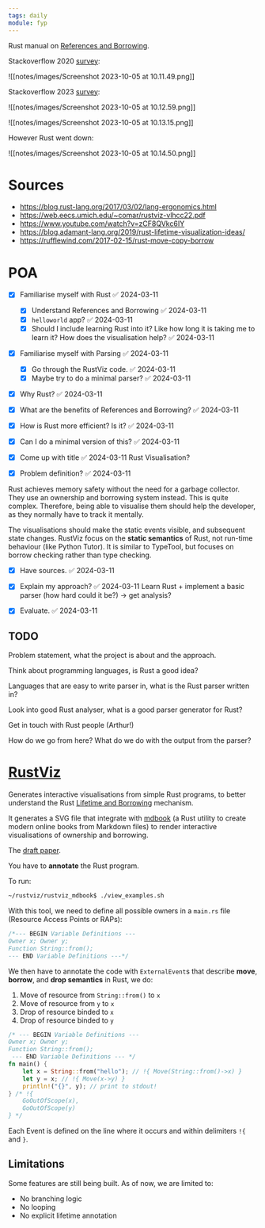 ```yaml
---
tags: daily
module: fyp
---
```

Rust manual on [References and Borrowing](https://doc.rust-lang.org/book/ch04-02-references-and-borrowing.html).

Stackoverflow 2020 [survey](https://insights.stackoverflow.com/survey/2020#technology-most-loved-dreaded-and-wanted-languages-loved):

![[notes/images/Screenshot 2023-10-05 at 10.11.49.png]]

Stackoverflow 2023 [survey](https://survey.stackoverflow.co/2023/#overview):

![[notes/images/Screenshot 2023-10-05 at 10.12.59.png]]

![[notes/images/Screenshot 2023-10-05 at 10.13.15.png]]

However Rust went down:

![[notes/images/Screenshot 2023-10-05 at 10.14.50.png]]
# Sources
- https://blog.rust-lang.org/2017/03/02/lang-ergonomics.html
- https://web.eecs.umich.edu/~comar/rustviz-vlhcc22.pdf
- https://www.youtube.com/watch?v=zCF8QVkc6IY
- https://blog.adamant-lang.org/2019/rust-lifetime-visualization-ideas/
- https://rufflewind.com/2017-02-15/rust-move-copy-borrow
# POA
- [x] Familiarise myself with Rust ✅ 2024-03-11
    - [x] Understand References and Borrowing ✅ 2024-03-11
    - [x] `helloworld` app? ✅ 2024-03-11
    - [x] Should I include learning Rust into it? Like how long it is taking me to learn it? How does the visualisation help? ✅ 2024-03-11
- [x] Familiarise myself with Parsing ✅ 2024-03-11
    - [x] Go through the RustViz code. ✅ 2024-03-11
    - [x] Maybe try to do a minimal parser? ✅ 2024-03-11
- [x] Why Rust? ✅ 2024-03-11
- [x] What are the benefits of References and Borrowing? ✅ 2024-03-11
- [x] How is Rust more efficient? Is it? ✅ 2024-03-11
- [x] Can I do a minimal version of this? ✅ 2024-03-11

- [x] Come up with title ✅ 2024-03-11
Rust Visualisation?

- [x] Problem definition? ✅ 2024-03-11

Rust achieves memory safety without the need for a garbage collector. They use an ownership and borrowing system instead. This is quite complex. Therefore, being able to visualise them should help the developer, as they normally have to track it mentally. 

The visualisations should make the static events visible, and subsequent state changes. RustViz focus on the **static semantics** of Rust, not run-time behaviour (like Python Tutor). It is similar to TypeTool, but focuses on borrow checking rather than type checking.

- [x] Have sources. ✅ 2024-03-11
- [x] Explain my approach? ✅ 2024-03-11
Learn Rust + implement a basic parser (how hard could it be?) -> get analysis?

- [x] Evaluate. ✅ 2024-03-11

## TODO
Problem statement, what the project is about and the approach.

Think about programming languages, is Rust a good idea?

Languages that are easy to write parser in, what is the Rust parser written in?

Look into good Rust analyser, what is a good parser generator for Rust? 

Get in touch with Rust people (Arthur!)

How do we go from here? What do we do with the output from the parser?
# [RustViz](https://github.com/rustviz/rustviz)
Generates interactive visualisations from simple Rust programs, to better understand the Rust [Lifetime and Borrowing](https://doc.rust-lang.org/book/ch04-02-references-and-borrowing.html) mechanism.

It generates a SVG file that integrate with [mdbook](https://github.com/rust-lang/mdBook) (a Rust utility to create modern online books from Markdown files) to render interactive visualisations of ownership and borrowing.

The [draft paper](https://web.eecs.umich.edu/~comar/rustviz-hatra20.pdf).

You have to **annotate** the Rust program.

To run:

```bash
~/rustviz/rustviz_mdbook$ ./view_examples.sh
```

With this tool, we need to define all possible owners in a `main.rs` file (Resource Access Points or RAPs):

```rust
/*--- BEGIN Variable Definitions ---
Owner x; Owner y;
Function String::from();
--- END Variable Definitions ---*/
```

We then have to annotate the code with `ExternalEvent`s that describe **move**, **borrow**, and **drop semantics** in Rust, we do:

1. Move of resource from `String::from()` to `x`
2. Move of resource from `y` to `x`
3. Drop of resource binded to `x`
4. Drop of resource binded to `y`

```rust
/* --- BEGIN Variable Definitions ---
Owner x; Owner y;
Function String::from();
 --- END Variable Definitions --- */
fn main() {
    let x = String::from("hello"); // !{ Move(String::from()->x) }
    let y = x; // !{ Move(x->y) }
    println!("{}", y); // print to stdout!
} /* !{
    GoOutOfScope(x),
    GoOutOfScope(y)
} */
```

Each Event is defined on the line where it occurs and within delimiters `!{` and `}`.

## Limitations
Some features are still being built. As of now, we are limited to:

- No branching logic
- No looping
- No explicit lifetime annotation